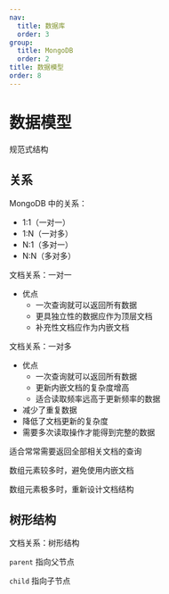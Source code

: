 ```yaml
---
nav:
  title: 数据库
  order: 3
group:
  title: MongoDB
  order: 2
title: 数据模型
order: 8
---
```


# 数据模型





规范式结构





## 关系

MongoDB 中的关系：

- 1:1（一对一）
- 1:N（一对多）
- N:1（多对一）
- N:N（多对多）



文档关系：一对一

- 优点
  - 一次查询就可以返回所有数据
  - 更具独立性的数据应作为顶层文档
  - 补充性文档应作为内嵌文档





文档关系：一对多

- 优点
  - 一次查询就可以返回所有数据
  - 更新内嵌文档的复杂度增高
  - 适合读取频率远高于更新频率的数据
- 减少了重复数据
- 降低了文档更新的复杂度
- 需要多次读取操作才能得到完整的数据



适合常常需要返回全部相关文档的查询

数组元素较多时，避免使用内嵌文档

数组元素极多时，重新设计文档结构



## 树形结构

文档关系：树形结构



`parent` 指向父节点

`child` 指向子节点









































